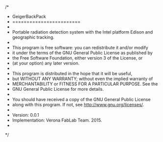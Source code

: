 /*  
 *  GeigerBackPack
 *  ========================
 *
 *  Portable radiation detection system with the Intel platform Edison and geographic tracking.
 *  
 *  This program is free software: you can redistribute it and/or modify 
 *  it under the terms of the GNU General Public License as published by 
 *  the Free Software Foundation, either version 3 of the License, or 
 *  (at your option) any later version. 
 *  
 *  This program is distributed in the hope that it will be useful, 
 *  but WITHOUT ANY WARRANTY; without even the implied warranty of 
 *  MERCHANTABILITY or FITNESS FOR A PARTICULAR PURPOSE.  See the 
 *  GNU General Public License for more details.
 *  
 *  You should have received a copy of the GNU General Public License 
 *  along with this program.  If not, see http://www.gnu.org/licenses/. 
 *  
 *  Version:           0.0.1
 *  Implementation:    Verona FabLab Team. 2015.
 *
 */